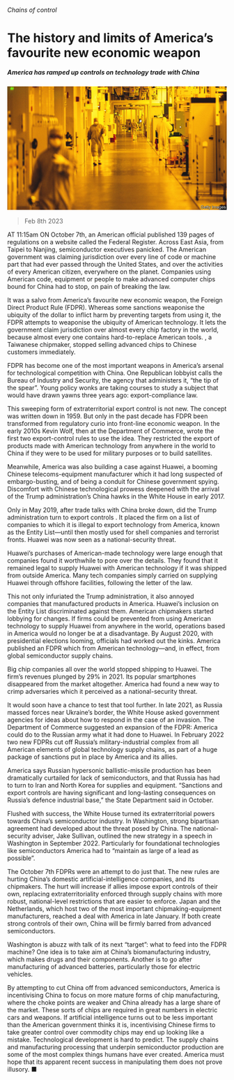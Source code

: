 ###### Chains of control

# The history and limits of America’s favourite new economic weapon 

##### America has ramped up controls on technology trade with China 

![image](images/20230211_USP002.jpg) 

> Feb 8th 2023 

AT 11:15am ON October 7th, an American official published 139 pages of regulations on a website called the Federal Register. Across East Asia, from Taipei to Nanjing, semiconductor executives panicked. The American government was claiming jurisdiction over every line of code or machine part that had ever passed through the United States, and over the activities of every American citizen, everywhere on the planet. Companies using American code, equipment or people to make advanced computer chips bound for China had to stop, on pain of breaking the law.

It was a salvo from America’s favourite new economic weapon, the Foreign Direct Product Rule (FDPR). Whereas some sanctions weaponise the ubiquity of the dollar to inflict harm by preventing targets from using it, the FDPR attempts to weaponise the ubiquity of American technology. It lets the government claim jurisdiction over almost every chip factory in the world, because almost every one contains hard-to-replace American tools. , a Taiwanese chipmaker, stopped selling advanced chips to Chinese customers immediately.

FDPR has become one of the most important weapons in America’s arsenal for technological competition with China. One Republican lobbyist calls the Bureau of Industry and Security, the agency that administers it, “the tip of the spear”. Young policy wonks are taking courses to study a subject that would have drawn yawns three years ago: export-compliance law. 

This sweeping form of extraterritorial export control is not new. The concept was written down in 1959. But only in the past decade has FDPR been transformed from regulatory curio into front-line economic weapon. In the early 2010s Kevin Wolf, then at the Department of Commerce, wrote the first two export-control rules to use the idea. They restricted the export of products made with American technology from anywhere in the world to China if they were to be used for military purposes or to build satellites.

Meanwhile, America was also building a case against Huawei, a booming Chinese telecoms-equipment manufacturer which it had long suspected of embargo-busting, and of being a conduit for Chinese government spying. Discomfort with Chinese technological prowess deepened with the arrival of the Trump administration’s China hawks in the White House in early 2017. 

Only in May 2019, after trade talks with China broke down, did the Trump administration turn to export controls . It placed the firm on a list of companies to which it is illegal to export technology from America, known as the Entity List—until then mostly used for shell companies and terrorist fronts. Huawei was now seen as a national-security threat. 

Huawei’s purchases of American-made technology were large enough that companies found it worthwhile to pore over the details. They found that it remained legal to supply Huawei with American technology if it was shipped from outside America. Many tech companies simply carried on supplying Huawei through offshore facilities, following the letter of the law. 

This not only infuriated the Trump administration, it also annoyed companies that manufactured products in America. Huawei’s inclusion on the Entity List discriminated against them. American chipmakers started lobbying for changes. If firms could be prevented from using American technology to supply Huawei from anywhere in the world, operations based in America would no longer be at a disadvantage. By August 2020, with presidential elections looming, officials had worked out the kinks. America published an FDPR which  from American technology—and, in effect, from global semiconductor supply chains. 

Big chip companies all over the world stopped shipping to Huawei. The firm’s revenues plunged by 29% in 2021. Its popular smartphones disappeared from the market altogether. America had found a new way to crimp adversaries which it perceived as a national-security threat. 

It would soon have a chance to test that tool further. In late 2021, as Russia massed forces near Ukraine’s border, the White House asked government agencies for ideas about how to respond in the case of an invasion. The Department of Commerce suggested an expansion of the FDPR: America could do to the Russian army what it had done to Huawei. In February 2022 two new FDPRs cut off Russia’s military-industrial complex from all American elements of global technology supply chains, as part of a huge package of sanctions put in place by America and its allies. 

America says Russian hypersonic ballistic-missile production has been dramatically curtailed for lack of semiconductors, and that Russia has had to turn to Iran and North Korea for supplies and equipment. “Sanctions and export controls are having significant and long-lasting consequences on Russia’s defence industrial base,” the State Department said in October. 

Flushed with success, the White House turned its extraterritorial powers towards China’s semiconductor industry. In Washington, strong bipartisan agreement had developed about the threat posed by China. The national-security adviser, Jake Sullivan, outlined the new strategy in a speech in Washington in September 2022. Particularly for foundational technologies like semiconductors America had to “maintain as large of a lead as possible”. 

The October 7th FDPRs were an attempt to do just that. The new rules are hurting China’s domestic artificial-intelligence companies, and its chipmakers. The hurt will increase if allies impose export controls of their own, replacing extraterritoriality enforced through supply chains with more robust, national-level restrictions that are easier to enforce. Japan and the Netherlands, which host two of the most important chipmaking-equipment manufacturers, reached a deal with America in late January. If both create strong controls of their own, China will be firmly barred from advanced semiconductors. 

Washington is abuzz with talk of its next “target”: what to feed into the FDPR machine? One idea is to take aim at China’s biomanufacturing industry, which makes drugs and their components. Another is to go after manufacturing of advanced batteries, particularly those for electric vehicles.

By attempting to cut China off from advanced semiconductors, America is incentivising China to focus on more mature forms of chip manufacturing, where the choke points are weaker and China already has a large share of the market. These sorts of chips are required in great numbers in electric cars and weapons. If artificial intelligence turns out to be less important than the American government thinks it is, incentivising Chinese firms to take greater control over commodity chips may end up looking like a mistake. Technological development is hard to predict. The supply chains and manufacturing processing that underpin semiconductor production are some of the most complex things humans have ever created. America must hope that its apparent recent success in manipulating them does not prove illusory. ■


